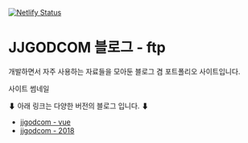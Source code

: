 [![Netlify Status](https://api.netlify.com/api/v1/badges/9f2f756f-e1fc-48d9-9c07-b7d7433d8aaa/deploy-status)](https://jjgodcom-ftp.netlify.app/)

# JJGODCOM 블로그 - ftp

개발하면서 자주 사용하는 자료들을 모아둔 블로그 겸 포트폴리오 사이트입니다.

사이트 썸네일

⬇ 아래 링크는 다양한 버전의 블로그 입니다. ⬇
- [jjgodcom - vue](https://jjgodcom-vue.netlify.app/) <br/> 
- [jjgodcom - 2018](https://web.archive.org/web/20180805230657/http://jjgodcom.com/)
